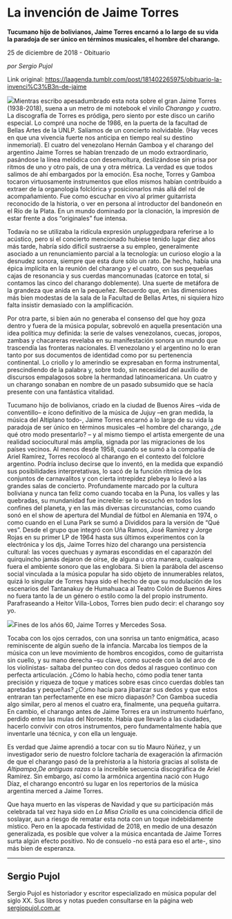 # La invención de Jaime Torres

**Tucumano hijo de bolivianos, Jaime Torres encarnó a lo largo de su vida la paradoja de ser único en términos musicales, el hombre del charango.**

25 de diciembre de 2018 - Obituario

_por Sergio Pujol_

Link original: https://laagenda.tumblr.com/post/181402265975/obituario-la-invenci%C3%B3n-de-jaime

![](https://64.media.tumblr.com/5dba8745939635bfcf235c3ad69e8b69/tumblr_inline_pkawi9zrlh1t6q87u_500.jpg)Mientras escribo apesadumbrado esta nota sobre el gran Jaime Torres (1938-2018), suena a un metro de mi notebook el vinilo *Charango y cuatro*. La discografía de Torres es pródiga, pero siento por este disco un cariño especial. Lo compré una noche de 1986, en la puerta de la facultad de Bellas Artes de la UNLP. Salíamos de un concierto inolvidable. (Hay veces en que una vivencia fuerte nos anticipa en tiempo real su destino inmemorial). El cuatro del venezolano Hernán Gamboa y el charango del argentino Jaime Torres se habían trenzado de un modo extraordinario, pasándose la línea melódica con desenvoltura, deslizándose sin prisa por ritmos de uno y otro país, de una y otra métrica. La verdad es que todos salimos de ahí embargados por la emoción. Esa noche, Torres y Gamboa tocaron virtuosamente instrumentos que ellos mismos habían contribuido a extraer de la organología folclórica y posicionarlos más allá del rol de acompañamiento. Fue como escuchar en vivo al primer guitarrista reconocido de la historia, o ver en persona al introductor del bandoneón en el Río de la Plata. En un mundo dominado por la clonación, la impresión de estar frente a dos “originales” fue intensa.

 Todavía no se utilizaba la ridícula expresión *unplugged*para referirse a lo acústico, pero si el concierto mencionado hubiese tenido lugar diez años más tarde, habría sido difícil sustraerse a su empleo, generalmente asociado a un renunciamiento parcial a la tecnología: un curioso elogio a la desnudez sonora, siempre que esta dure sólo un rato. De hecho, había una épica implícita en la reunión del charango y el cuatro, con sus pequeñas cajas de resonancia y sus cuerdas mancomunadas (catorce en total, si contamos las cinco del charango doblemente). Una suerte de metáfora de la grandeza que anida en la pequeñez. Recuerdo que, en las dimensiones más bien modestas de la sala de la Facultad de Bellas Artes, ni siquiera hizo falta insistir demasiado con la amplificación. 

 Por otra parte, si bien aún no generaba el consenso del que hoy goza dentro y fuera de la música popular, sobrevoló en aquella presentación una idea política muy definida: la serie de valses venezolanos, cuecas, joropos, zambas y chacareras revelaba en su manifestación sonora un mundo que trascendía las fronteras nacionales. El venezolano y el argentino no lo eran tanto por sus documentos de identidad como por su pertenencia continental. Lo criollo y lo amerindio se expresaban en forma instrumental, prescindiendo de la palabra y, sobre todo, sin necesidad del auxilio de discursos empalagosos sobre la hermandad latinoamericana. Un cuatro y un charango sonaban en nombre de un pasado subsumido que se hacía presente con una fantástica vitalidad.

 Tucumano hijo de bolivianos, criado en la ciudad de Buenos Aires –vida de conventillo– e ícono definitivo de la música de Jujuy –en gran medida, la música del Altiplano todo-, Jaime Torres encarnó a lo largo de su vida la paradoja de ser único en términos musicales –el hombre del charango, ¿de qué otro modo presentarlo? – y al mismo tiempo el artista emergente de una realidad sociocultural más amplia, signada por las migraciones de los países vecinos. Al menos desde 1958, cuando se sumó a la compañía de Ariel Ramírez, Torres recolocó al charango en el contexto del folclore argentino. Podría incluso decirse que lo inventó, en la medida que expandió sus posibilidades interpretativas, lo sacó de la función rítmica de los conjuntos de carnavalitos y con cierta intrepidez plebeya lo llevó a las grandes salas de concierto. Profundamente marcado por la cultura boliviana y nunca tan feliz como cuando tocaba en la Puna, los valles y las quebradas, su mundanidad fue increíble: se lo escuchó en todos los confines del planeta, y en las más diversas circunstancias, como cuando sonó en el show de apertura del Mundial de fútbol en Alemania en 1974, o como cuando en el Luna Park se sumó a Divididos para la versión de “Qué ves”. Desde el grupo que integró con Uña Ramos, José Ramírez y Jorge Rojas en su primer LP de 1964 hasta sus últimos experimentos con la electrónica y los djs, Jaime Torres hizo del charango una persistencia cultural: las voces quechuas y aymaras escondidas en el caparazón del quirquincho jamás dejaron de oírse, de alguna u otra manera, cualquiera fuera el ambiente sonoro que las englobara. Si bien la parábola del ascenso social vinculada a la música popular ha sido objeto de innumerables relatos, quizá lo singular de Torres haya sido el hecho de que su modulación de los escenarios del Tantanakuy de Humahuaca al Teatro Colón de Buenos Aires no fuera tanto la de un género o estilo como la del propio instrumento. Parafraseando a Heitor Villa-Lobos, Torres bien pudo decir: el charango soy yo.

![](https://64.media.tumblr.com/53d24275e5f18fc3573f52b0e834ffb5/tumblr_inline_pkawi9rBiH1t6q87u_500.jpg)Fines de los añós 60, Jaime Torres y Mercedes Sosa.


Tocaba con los ojos cerrados, con una sonrisa un tanto enigmática, acaso reminiscente de algún sueño de la infancia. Marcaba los tiempos de la música con un leve movimiento de hombros encogidos, como de guitarrista sin cuello, y su mano derecha –su clave, como sucede con la del arco de los violinistas- saltaba del punteo con dos dedos al rasgueo continuo con perfecta articulación. ¿Cómo lo había hecho, cómo podía tener tanta precisión y riqueza de toque y matices sobre esas cinco cuerdas dobles tan apretadas y pequeñas? ¿Cómo hacía para jibarizar sus dedos y que estos entraran tan perfectamente en ese micro diapasón? Con Gamboa sucedía algo similar, pero al menos el cuatro era, finalmente, una pequeña guitarra. En cambio, el charango antes de Jaime Torres era un instrumento huérfano, perdido entre las mulas del Noroeste. Había que llevarlo a las ciudades, hacerlo convivir con otros instrumentos, pero fundamentalmente había que inventarle una técnica, y con ella un lenguaje. 

 Es verdad que Jaime aprendió a tocar con su tío Mauro Núñez, y un investigador serio de nuestro folclore tacharía de exageración la afirmación de que el charango pasó de la prehistoria a la historia gracias al solista de *Altipampa*,*De antiguas razas*  o la increíble secuencia discográfica de Ariel Ramírez. Sin embargo, así como la armónica argentina nació con Hugo Díaz, el charango encontró su lugar en los repertorios de la música argentina merced a Jaime Torres.

 Que haya muerto en las vísperas de Navidad y que su participación más celebrada tal vez haya sido en *La Misa Criolla* es una coincidencia difícil de soslayar, aun a riesgo de rematar esta nota con un toque indebidamente místico. Pero en la apocada festividad de 2018, en medio de una desazón generalizada, es posible que volver a la música encantada de Jaime Torres surta algún efecto positivo. No de consuelo -no está para eso el arte-, sino más bien de esperanza.



---

Sergio Pujol
------------

 Sergio Pujol es historiador y escritor especializado en música popular del siglo XX. Sus libros y notas pueden consultarse en la página web [sergiopujol.com.ar](http://sergiopujol.com.ar) 

